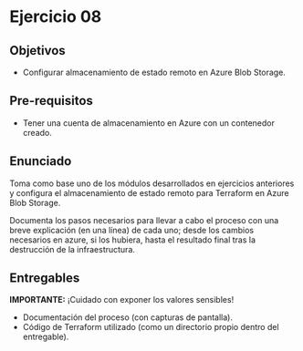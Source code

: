 # Ejercicio 08

## Objetivos

- Configurar almacenamiento de estado remoto en Azure Blob Storage.

## Pre-requisitos

- Tener una cuenta de almacenamiento en Azure con un contenedor creado.

## Enunciado

Toma como base uno de los módulos desarrollados en ejercicios anteriores y configura el almacenamiento de estado remoto para Terraform en Azure Blob Storage.

Documenta los pasos necesarios para llevar a cabo el proceso con una breve explicación (en una línea) de cada uno; desde los cambios necesarios en azure, si los hubiera, hasta el resultado final tras la destrucción de la infraestructura.

## Entregables

**IMPORTANTE:** ¡Cuidado con exponer los valores sensibles!

- Documentación del proceso (con capturas de pantalla).
- Código de Terraform utilizado (como un directorio propio dentro del entregable).